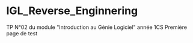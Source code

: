 IGL_Reverse_Enginnering
=======================

TP N°02 du module "Introduction au Génie Logiciel" année 1CS
Première page de test
